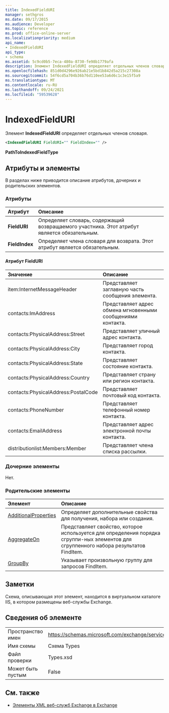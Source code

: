 ```yaml
---
title: IndexedFieldURI
manager: sethgros
ms.date: 09/17/2015
ms.audience: Developer
ms.topic: reference
ms.prod: office-online-server
ms.localizationpriority: medium
api_name:
- IndexedFieldURI
api_type:
- schema
ms.assetid: 5c9cd0b5-7eca-480a-8730-fe98b1779afa
description: Элемент IndexedFieldURI определяет отдельных членов словаря.
ms.openlocfilehash: 851d0d4296e926ab21e5bd1b842d5a215c27308a
ms.sourcegitcommit: 54f6cd5a704b36b76d110ee53a6d6c1c3e15f5a9
ms.translationtype: MT
ms.contentlocale: ru-RU
ms.lasthandoff: 09/24/2021
ms.locfileid: "59539628"
---
```

# <a name="indexedfielduri"></a>IndexedFieldURI

Элемент **IndexedFieldURI** определяет отдельных членов словаря. 
  
```xml
<IndexedFieldURI FieldURI="" FieldIndex="" />
```

 **PathToIndexedFieldType**
## <a name="attributes-and-elements"></a>Атрибуты и элементы

В разделах ниже приводится описание атрибутов, дочерних и родительских элементов.
  
### <a name="attributes"></a>Атрибуты

|**Атрибут**|**Описание**|
|:-----|:-----|
|**FieldURI** <br/> |Определяет словарь, содержащий возвращаемого участника. Этот атрибут является обязательным.  <br/> |
|**FieldIndex** <br/> |Определяет члена словаря для возврата. Этот атрибут является обязательным.  <br/> |
   
#### <a name="fielduri-attribute"></a>Атрибут FieldURI

|**Значение**|**Описание**|
|:-----|:-----|
|item:InternetMessageHeader  <br/> |Представляет заглавную часть сообщения элемента.  <br/> |
|contacts:ImAddress  <br/> |Представляет адрес обмена мгновенными сообщениями контакта.  <br/> |
|contacts:PhysicalAddress:Street  <br/> |Представляет уличный адрес контакта.  <br/> |
|contacts:PhysicalAddress:City  <br/> |Представляет город контакта.  <br/> |
|contacts:PhysicalAddress:State  <br/> |Представляет состояние контакта.  <br/> |
|contacts:PhysicalAddress:Country  <br/> |Представляет страну или регион контакта.  <br/> |
|contacts:PhysicalAddress:PostalCode  <br/> |Представляет почтовый код контакта.  <br/> |
|contacts:PhoneNumber  <br/> |Представляет телефонный номер контакта.  <br/> |
|contacts:EmailAddress  <br/> |Представляет адрес электронной почты контакта.  <br/> |
|distributionlist:Members:Member  <br/> |Представляет члена списка рассылки.  <br/> |
   
### <a name="child-elements"></a>Дочерние элементы

Нет.
  
### <a name="parent-elements"></a>Родительские элементы

|**Элемент**|**Описание**|
|:-----|:-----|
|[AdditionalProperties](additionalproperties.md) <br/> |Определяет дополнительные свойства для получения, набора или создания.  <br/> |
|[AggregateOn](aggregateon.md) <br/> |Представляет свойство, которое используется для определения порядка сгруппи-ных элементов для сгруппенного набора результатов FindItem.  <br/> |
|[GroupBy](groupby.md) <br/> |Указывает произвольную группу для запросов FindItem.  <br/> |
   
## <a name="remarks"></a>Заметки

Схема, описывающая этот элемент, находится в виртуальном каталоге IIS, в котором размещены веб-службы Exchange.
  
## <a name="element-information"></a>Сведения об элементе

|||
|:-----|:-----|
|Пространство имен  <br/> |https://schemas.microsoft.com/exchange/services/2006/types  <br/> |
|Имя схемы  <br/> |Схема Types  <br/> |
|Файл проверки  <br/> |Types.xsd  <br/> |
|Может быть пустым  <br/> |False  <br/> |
   
## <a name="see-also"></a>См. также



- [Элементы XML веб-служб Exchange в Exchange](ews-xml-elements-in-exchange.md)

